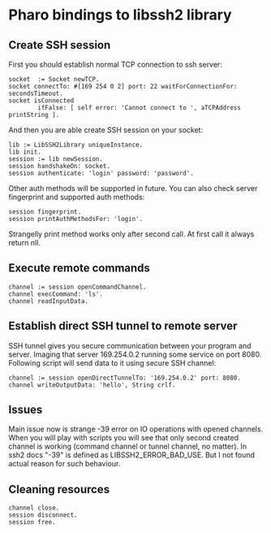 # Pharo bindings to libssh2 library

## Create SSH session
First you should establish normal TCP connection to ssh server:
```Smalltalk
socket  := Socket newTCP.
socket connectTo: #[169 254 0 2] port: 22 waitForConnectionFor: secondsTimeout.
socket isConnected
		ifFalse: [ self error: 'Cannot connect to ', aTCPAddress printString ].
```
And then you are able create SSH session on your socket: 
```Smalltalk
lib := LibSSH2Library uniqueInstance.
lib init.
session := lib newSession.
session handshakeOn: socket.
session authenticate: 'login' password: 'password'.
```
Other auth methods will be supported in future. 
You can also check server fingerprint and supported auth methods:
```Smalltalk
session fingerprint. 
session printAuthMethodsFor: 'login'.  
```
Strangelly print method works only after second call. At first call it always return nll.

## Execute remote commands
```Smalltalk
channel := session openCommandChannel.
channel execCommand: 'ls'.
channel readInputData.
```
## Establish direct SSH tunnel to remote server
SSH tunnel gives you secure communication between your program and server.
Imaging that server 169.254.0.2 running some service on port 8080. Following script will send data to it using secure SSH channel:
```Smalltalk
channel := session openDirectTunnelTo: '169.254.0.2' port: 8080.
channel writeOutputData: 'hello', String crlf.
```
## Issues
Main issue now is strange -39 error on IO operations with opened channels.
When you will play with scripts you will see that only second created channel is working (command channel or tunnel channel, no matter).
In ssh2 docs "-39" is defined as LIBSSH2_ERROR_BAD_USE. But I not found actual reason for such behaviour.

## Cleaning resources
```Smalltalk
channel close.
session disconnect.
session free.
```
